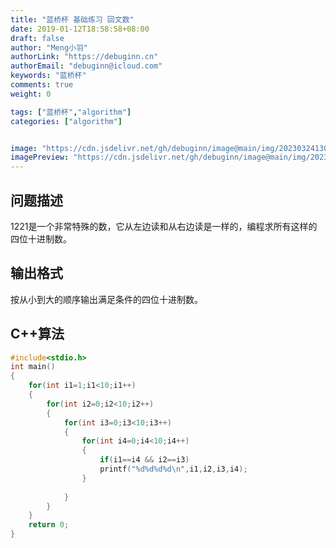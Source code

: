 ```yaml
---
title: "蓝桥杯 基础练习 回文数"
date: 2019-01-12T18:58:58+08:00
draft: false
author: "Meng小羽"
authorLink: "https://debuginn.cn"
authorEmail: "debuginn@icloud.com"
keywords: "蓝桥杯"
comments: true
weight: 0

tags: ["蓝桥杯","algorithm"]
categories: ["algorithm"]


image: "https://cdn.jsdelivr.net/gh/debuginn/image@main/img/202303241303887.jpg"
imagePreview: "https://cdn.jsdelivr.net/gh/debuginn/image@main/img/202303241303887.jpg"
---
```


## 问题描述　　

1221是一个非常特殊的数，它从左边读和从右边读是一样的，编程求所有这样的四位十进制数。

## 输出格式　　

按从小到大的顺序输出满足条件的四位十进制数。

## C++算法

```c
#include<stdio.h>
int main()
{
	for(int i1=1;i1<10;i1++)
	{
		for(int i2=0;i2<10;i2++)
		{
			for(int i3=0;i3<10;i3++)
			{
				for(int i4=0;i4<10;i4++)
				{
					if(i1==i4 && i2==i3)
					printf("%d%d%d%d\n",i1,i2,i3,i4);
				}
				
			}
		}
	}
	return 0;
}
```
